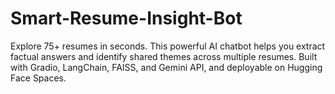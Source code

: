# Smart-Resume-Insight-Bot
Explore 75+ resumes in seconds. This powerful AI chatbot helps you extract factual answers and identify shared themes across multiple resumes. Built with Gradio, LangChain, FAISS, and Gemini API, and deployable on Hugging Face Spaces.
